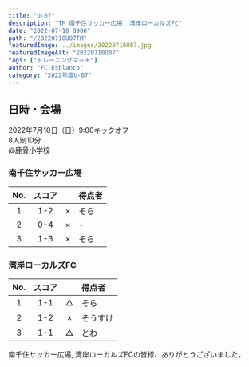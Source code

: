 ```yaml
---
title: "U-07"
description: "TM 南千住サッカー広場, 湾岸ローカルズFC"
date: "2022-07-10 0900"
path: "/20220710U07TM"
featuredImage: ../images/20220710U07.jpg
featuredImageAlt: "20220710U07"
tags: ["トレーニングマッチ"]
author: "FC Esblanco"
category: "2022年度U-07"
---
```


## 日時・会場

2022年7月10日（日）9:00キックオフ<br>
8人制10分<br>
@鹿骨小学校

### 南千住サッカー広場

| No.| スコア |   | 得点者  |
|:--:|:------:|:-:|:--------|
| 1  | 1-2 | × |そら|
| 2  | 0-4 | × |-|
| 3  | 1-3 | × |そら|

### 湾岸ローカルズFC

| No.| スコア |   | 得点者  |
|:--:|:------:|:-:|:--------|
| 1  | 1-1 | △ |そら|
| 2  | 1-2 | × |そうすけ|
| 3  | 1-1 | △ |とわ|


南千住サッカー広場, 湾岸ローカルズFCの皆様、ありがとうございました。